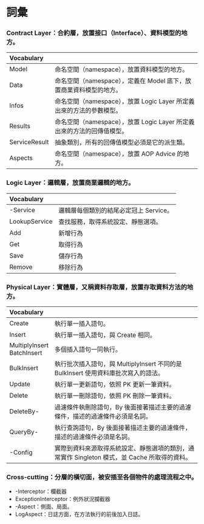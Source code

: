# 詞彙

### Contract Layer：合約層，放置接口（Interface）、資料模型的地方。

|Vocabulary||
|:--|:--|
|Model|命名空間（namespace），放置資料模型的地方。|
|Data|命名空間（namespace），定義在 Model 底下，放置商業資料模型的地方。|
|Infos|命名空間（namespace），放置 Logic Layer 所定義出來的方法的參數模型。|
|Results|命名空間（namespace），放置 Logic Layer 所定義出來的方法的回傳值模型。|
|ServiceResult|抽象類別，所有的回傳值模型必須是它的派生類。|
|Aspects|命名空間（namespace），放置 AOP Advice 的地方。|

### Logic Layer：邏輯層，放置商業邏輯的地方。

|Vocabulary||
|:--|:--|
|-Service|邏輯層每個類別的結尾必定冠上 Service。|
|LookupService|查找服務，取得系統設定、靜態選項。|
|Add|新增行為|
|Get|取得行為|
|Save|儲存行為|
|Remove|移除行為|

### Physical Layer：實體層，又稱資料存取層，放置存取資料方法的地方。

|Vocabulary||
|:--|:--|
|Create|執行單一插入語句。|
|Insert|執行單一插入語句，與 Create 相同。|
|MultiplyInsert<br />BatchInsert|多個插入語句一同執行。|
|BulkInsert|執行批次插入語句，與 MultiplyInsert 不同的是 BulkInsert 使用資料庫批次寫入的語法。|
|Update|執行單一更新語句，依照 PK 更新一筆資料。|
|Delete|執行單一刪除語句，依照 PK 刪除一筆資料。|
|DeleteBy-|過濾條件執刪除語句，By 後面接著描述主要的過濾條件，描述的過濾條件必須是名詞。|
|QueryBy-|執行查詢語句，By 後面接著描述主要的過濾條件，描述的過濾條件必須是名詞。|
|-Config|實際到資料來源取得系統設定、靜態選項的類別，通常實作 Singleton 模式，並 Cache 所取得的資料。|

### Cross-cutting：分層的橫切面，被安插至各個物件的處理流程之中。

- -Interceptor：欄截器
- ExceptionInterceptor：例外狀況攔截器
- -Aspect：側面、局面。
- LogAspect：日誌方面，在方法執行的前後加入日誌。

